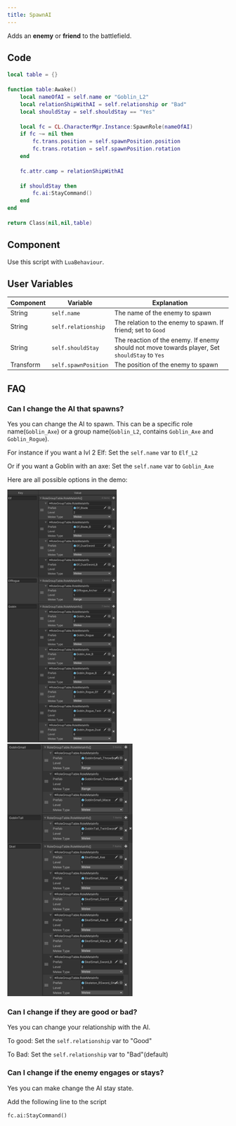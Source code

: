```yaml
---
title: SpawnAI
---
```


Adds an **enemy** or **friend** to the battlefield.

## Code

```lua
local table = {}

function table:Awake()
    local nameOfAI = self.name or "Goblin_L2"
    local relationShipWithAI = self.relationship or "Bad"
    local shouldStay = self.shouldStay == "Yes"
    
    local fc = CL.CharacterMgr.Instance:SpawnRole(nameOfAI)
    if fc ~= nil then
        fc.trans.position = self.spawnPosition.position
        fc.trans.rotation = self.spawnPosition.rotation
    end
    
    fc.attr.camp = relationShipWithAI

    if shouldStay then
        fc.ai:StayCommand()
    end
end

return Class(nil,nil,table)
```

## Component

Use this script with `LuaBehaviour`.

## User Variables

| Component | Variable             | Explanation                                                                                   |
|-----------|----------------------|-----------------------------------------------------------------------------------------------|
| String    | `self.name`          | The name of the enemy to spawn                                                                |
| String    | `self.relationship`  | The relation to the enemy to spawn. If friend; set to `Good`                                  |
| String    | `self.shouldStay`    | The reaction of the enemy. If enemy should not move towards player, Set `shouldStay` to `Yes` |
| Transform | `self.spawnPosition` | The position of the enemy to spawn                                                            |

## FAQ

### Can I change the AI that spawns?
Yes you can change the AI to spawn. This can be a specific role name(`Goblin_Axe`) or a group name(`Goblin_L2`, contains `Goblin_Axe` and `Goblin_Rogue`).

For instance if you want a lvl 2 Elf:
Set the `self.name` var to `Elf_L2`

Or if you want a Goblin with an axe:
Set the `self.name` var to `Goblin_Axe`

Here are all possible options in the demo:

![Component](/img/script-spawn-ai-1.png)
![Component](/img/script-spawn-ai-2.png)

### Can I change if they are good or bad?
Yes you can change your relationship with the AI.

To good:
Set the `self.relationship` var to "Good"

To Bad:
Set the `self.relationship` var to "Bad"(default)

### Can I change if the enemy engages or stays?
Yes you can make change the AI stay state.

Add the following line to the script
```
fc.ai:StayCommand()
```